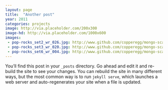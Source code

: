 ```yaml
---
layout: page
title:  "Another post"
year: 2011
categories: projects
image: http://via.placeholder.com/200x300
image-hd: http://via.placeholder.com/1000x600
images:
 - pop-rocks_set2_wr_026.jpg: http://www.github.com/copperegg/mongo-scaling-demo
 - pop-rocks_set3_wr_020.jpg: http://www.github.com/copperegg/mongo-scaling-demo
 - pop-rocks_set6_wr_004.jpg: http://www.github.com/copperegg/mongo-scaling-demo
---
```

You’ll find this post in your `_posts` directory. Go ahead and edit it and re-build the site to see your changes. You can rebuild the site in many different ways, but the most common way is to run `jekyll serve`, which launches a web server and auto-regenerates your site when a file is updated.


			
